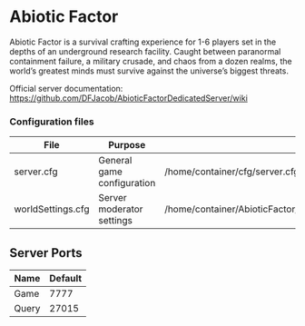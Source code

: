 # Abiotic Factor

Abiotic Factor is a survival crafting experience for 1-6 players set in the depths of an underground research facility. Caught between paranormal containment failure, a military crusade, and chaos from a dozen realms, the world’s greatest minds must survive against the universe’s biggest threats.

Official server documentation: https://github.com/DFJacob/AbioticFactorDedicatedServer/wiki

### Configuration files

|   File    |  Purpose  |   Path  |
|-----------|---------|---------|
| server.cfg | General game configuration | /home/container/cfg/server.cfg | /home/container/AbioticFactor/Saved/SaveGames/Server/Worlds/Cascade/SandboxSettings.ini |
| worldSettings.cfg | Server moderator settings | /home/container/AbioticFactor/Saved/SaveGames/Server/Admin.ini |

## Server Ports

| Name    | Default       |
|---------|---------------|
| Game    | 7777 |
| Query    | 27015   |
